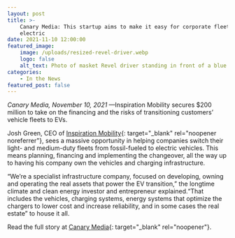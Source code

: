 ```yaml
---
layout: post
title: >-
    Canary Media: This startup aims to make it easy for corporate fleets to go
    electric
date: 2021-11-10 12:00:00
featured_image:
    image: /uploads/resized-revel-driver.webp
    logo: false
    alt_text: Photo of masket Revel driver standing in front of a blue Revel Tesla
categories:
    - In the News
featured_post: false
---
```

*Canary Media, November 10, 2021* —Inspiration Mobility secures $200 million to take on the financing and the risks of transitioning customers’ vehicle fleets to EVs.

Josh Green, CEO of [Inspiration Mobility](https://inspirationmobility.com/){: target="_blank" rel="noopener noreferrer"}, sees a massive opportunity in helping companies switch their light- and medium-duty fleets from fossil-fueled to electric vehicles. This means planning, financing and implementing the changeover, all the way up to having his company own the vehicles and charging infrastructure.&nbsp;

“We’re a specialist infrastructure company, focused on developing, owning and operating the real assets that power the EV transition,” the longtime climate and clean energy investor and entrepreneur explained. ​“That includes the vehicles, charging systems, energy systems that optimize the chargers to lower cost and increase reliability, and in some cases the real estate” to house it all.&nbsp;

Read the full story at [Canary Media](https://www.canarymedia.com/articles/electric-vehicles/this-startup-aims-to-make-it-easy-for-corporate-fleets-to-go-electric?utm_campaign=canary-social&amp;utm_source=twitter&amp;utm_medium=social&amp;utm_content=jsj){: target="_blank" rel="noopener"}.
